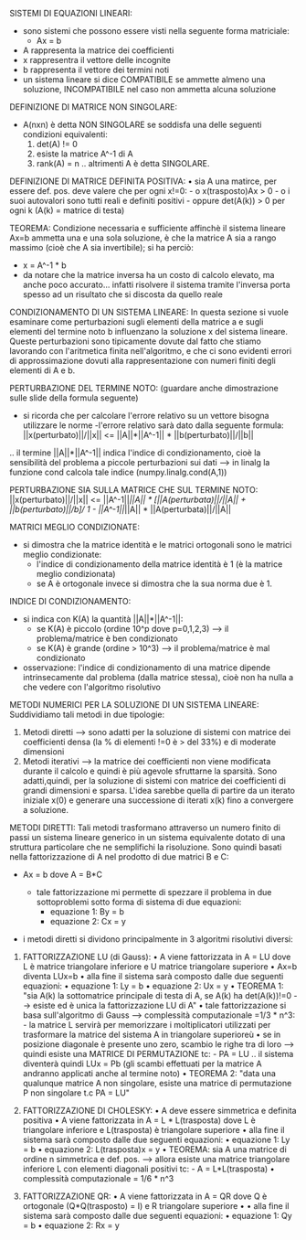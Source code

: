 SISTEMI DI EQUAZIONI LINEARI:
- sono sistemi che possono essere visti nella seguente forma matriciale:
    - Ax = b
- A rappresenta la matrice dei coefficienti
- x rappresentra il vettore delle incognite
- b rappresenta il vettore dei termini noti
- un sistema lineare si dice COMPATIBILE se ammette almeno una soluzione, INCOMPATIBILE nel caso non ammetta alcuna soluzione

DEFINIZIONE DI MATRICE NON SINGOLARE:
- A(nxn) è detta NON SINGOLARE se soddisfa una delle seguenti condizioni equivalenti:
    1. det(A) != 0
    2. esiste la matrice A^-1 di A
    3. rank(A) = n
.. altrimenti A è detta SINGOLARE.

DEFINIZIONE DI MATRICE DEFINITA POSITIVA:
• sia A una matirce, per essere def. pos. deve valere che per ogni x!=0:
    - o x(trasposto)Ax > 0
    - o i suoi autovalori sono tutti reali e definiti positivi
    - oppure det(A(k)) > 0 per ogni k (A(k) = matrice di testa)

TEOREMA:
Condizione necessaria e sufficiente affinchè il sistema lineare Ax=b ammetta una e una sola soluzione, è che la matrice A sia a rango massimo (cioè che A sia invertibile); si ha perciò:
- x = A^-1 * b
- da notare che la matrice inversa ha un costo di calcolo elevato, ma anche poco accurato... infatti risolvere il sistema tramite l'inversa porta spesso ad un risultato che si discosta da quello reale

CONDIZIONAMENTO DI UN SISTEMA LINEARE:
In questa sezione si vuole esaminare come perturbazioni sugli elementi della matrice a e sugli elementi del termine noto b influenzano la soluzione x del sistema lineare.
Queste perturbazioni sono tipicamente dovute dal fatto che stiamo lavorando con l'aritmetica finita nell'algoritmo, e che ci sono evidenti errori di approssimazione dovuti alla rappresentazione con numeri finiti degli elementi di A e b.

PERTURBAZIONE DEL TERMINE NOTO: (guardare anche dimostrazione sulle slide della formula seguente)
- si ricorda che per calcolare l'errore relativo su un vettore bisogna utilizzare le norme
-l'errore relativo sarà dato dalla seguente formula:
  ||x(perturbato)||/||x|| <= ||A||*||A^-1|| * ||b(perturbato)||/||b||

.. il termine ||A||*||A^-1|| indica l'indice di condizionamento, cioè la sensibilità del problema a piccole perturbazioni sui dati --> in linalg la funzione cond calcola tale indice (numpy.linalg.cond(A,1))

PERTURBAZIONE SIA SULLA MATRICE CHE SUL TERMINE NOTO:
||x(perturbato)||/||x|| <= ||A^-1||*||A|| * [||A(perturbata)||/||A|| + ||b(perturbato)||/b]/ 1 - ||A^-1||*||A|| * ||A(perturbata)||/||A||

MATRICI MEGLIO CONDIZIONATE:
- si dimostra che la matrice identità e le matrici ortogonali sono le matrici meglio condizionate:
    - l'indice di condizionamento della matrice identità è 1 (è la matrice meglio condizionata)
    - se A è ortogonale invece si dimostra che la sua norma due è 1.

INDICE DI CONDIZIONAMENTO:
- si indica con K(A) la quantità  ||A||*||A^-1||:
    - se K(A) è piccolo (ordine 10^p dove p=0,1,2,3) --> il problema/matrice è ben condizionato
    - se K(A) è grande (ordine > 10^3) --> il problema/matrice è mal condizionato
- osservazione: l'indice di condizionamento di una matrice dipende intrinsecamente dal problema (dalla matrice stessa), cioè non ha nulla a che vedere
                con l'algoritmo risolutivo

METODI NUMERICI PER LA SOLUZIONE DI UN SISTEMA LINEARE:
Suddividiamo tali metodi in due tipologie:
1. Metodi diretti --> sono adatti per la soluzione di sistemi con matrice dei coefficienti densa (la % di elementi !=0 è > del 33%) e di moderate dimensioni
2. Metodi iterativi --> la matrice dei coefficienti non viene modificata durante il calcolo e quindi è più agevole sfruttarne la sparsità.
                        Sono adatti,quindi, per la soluzione di sistemi con matrice dei coefficienti di grandi dimensioni e sparsa.
                        L'idea sarebbe quella di partire da un iterato iniziale x(0) e generare una successione di iterati x(k) fino a convergere a soluzione.

METODI DIRETTI:
Tali metodi trasformano attraverso un numero finito di passi un sistema lineare generico in un sistema equivalente dotato di una struttura particolare che ne semplifichi la risoluzione.
Sono quindi basati nella fattorizzazione di A nel prodotto di due matrici B e C:
- Ax = b dove A = B*C
    - tale fattorizzazione mi permette di spezzare il problema in due sottoproblemi sotto forma di sistema di due equazioni:
        - equazione 1: By = b
        - equazione 2: Cx = y

- i metodi diretti si dividono principalmente in 3 algoritmi risolutivi diversi:
1. FATTORIZZAZIONE LU (di Gauss):
    • A viene fattorizzata in A = LU dove L è matrice triangolare inferiore e U matrice triangolare superiore
    • Ax=b diventa LUx=b
    • alla fine il sistema sarà composto dalle due seguenti equazioni:
        • equazione 1: Ly = b
        • equazione 2: Ux = y
    • TEOREMA 1: "sia A(k) la sottomatrice principale di testa di A, se A(k) ha det(A(k))!=0 --> esiste ed è unica la fattorizzazione LU di A"
    • tale fattorizzazione si basa sull'algoritmo di Gauss --> complessità computazionale =1/3 * n^3:
        - la matrice L servirà per memorizzare i moltiplicatori utilizzati per trasformare la matrice del sistema A in triangolare superioreù
    • se in posizione diagonale è presente uno zero, scambio le righe tra di loro --> quindi esiste una MATRICE DI PERMUTAZIONE tc:
        - PA = LU  .. il sistema diventerà quindi LUx = Pb (gli scambi effettuati per la matrice A andranno applicati anche al termine noto)
    • TEOREMA 2: "data una qualunque matrice A non singolare, esiste una matrice di permutazione P non singolare t.c PA = LU"

2. FATTORIZZAZIONE DI CHOLESKY:
    • A deve essere simmetrica e definita positiva 
    • A viene fattorizzata in A = L * L(trasposta) dove L è triangolare inferiore e L(trasposta) è triangolare superiore
    • alla fine il sistema sarà composto dalle due seguenti equazioni:
        • equazione 1: Ly = b
        • equazione 2: L(trasposta)x = y
    • TEOREMA: sia A una matrice di ordine n simmetrica e def. pos. --> allora esiste una matrice triangolare inferiore L con elementi diagonali positivi tc:
        - A = L*L(trasposta)
    • complessità computazionale = 1/6 * n^3

3. FATTORIZZAZIONE QR:
    • A viene fattorizzata in A = QR dove Q è ortogonale (Q*Q(trasposto) = I) e R triangolare superiore
    • • alla fine il sistema sarà composto dalle due seguenti equazioni:
        • equazione 1: Qy = b
        • equazione 2: Rx = y

